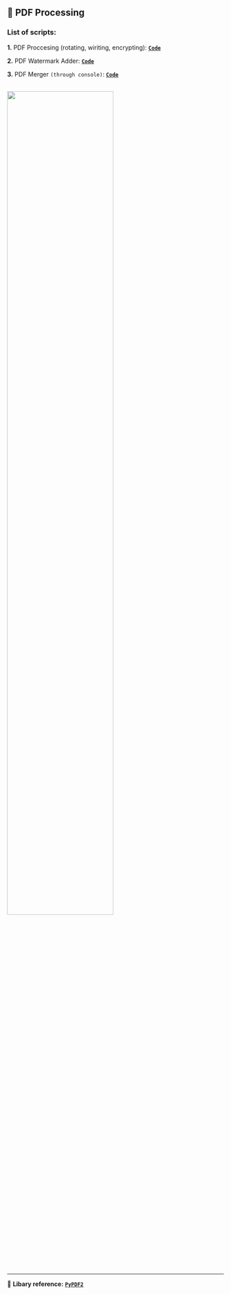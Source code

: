 ## 📄 PDF Processing

### List of scripts:

**1.** PDF Proccesing (rotating, wiriting, encrypting): [**`Code`**](https://github.com/kish-gk/pdf-processing/blob/main/pdf_processing.py)

**2.** PDF Watermark Adder: [**`Code`**](https://github.com/kish-gk/pdf-processing/blob/main/watermarker.py)

**3.** PDF Merger `(through console)`: [**`Code`**](https://github.com/kish-gk/pdf-processing/blob/main/pdf_merger_cli.py)

<br>
<img src="image/output.png" height="70%" width="70%"> 

---
📑 **Libary reference:** [**`PyPDF2`**](https://pypi.org/project/PyPDF2/) 
